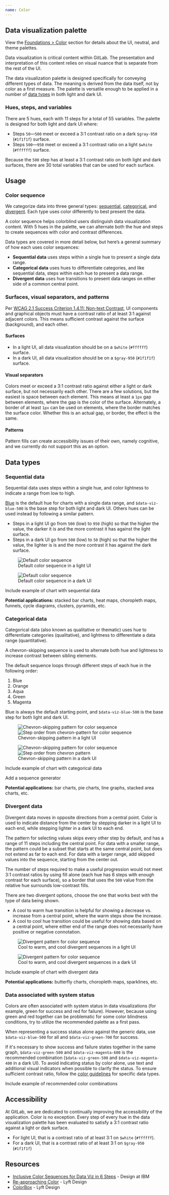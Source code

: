 ```yaml
---
name: Color
---
```


## Data visualization palette

<note>View the [Foundations > Color](/product-foundations/colors) section for details about the UI, neutral, and theme palettes.</note>

Data visualization is critical content within GitLab. The presentation and interpretation of this content relies on visual nuance that is separate from the rest of the UI.

The data visualization palette is designed specifically for conveying different types of data. The meaning is derived from the data itself, not by color as a first measure. The palette is versatile enough to be applied in a number of [data types](#data-types) in both light and dark UI.

### Hues, steps, and variables

There are 5 hues, each with 11 steps for a total of 55 variables. The palette is designed for both light and dark UI where:

* Steps `50`—`500` meet or exceed a 3:1 contrast ratio on a dark `$gray-950` (`#1f1f1f`) surface.
* Steps `500`—`950` meet or exceed a 3:1 contrast ratio on a light `$white` (`#ffffff`) surface.

Because the `500` step has at least a 3:1 contrast ratio on both light and dark surfaces, there are 30 total variables that can be used for each surface.

<div class="gl-display-grid gl-grid-template-columns-2 gl-gap-7 gl-mb-9">
  <color-palette
    class="md"
    name="Blue"
    :shades="[
      {
        name: 'data-viz-blue-50',
        code: '#e9ebff',
      },
      {
        name: 'data-viz-blue-100',
        code: '#d2dcff',
      },
      {
        name: 'data-viz-blue-200',
        code: '#b7c6ff',
      },
      {
        name: 'data-viz-blue-300',
        code: '#97acff',
      },
      {
        name: 'data-viz-blue-400',
        code: '#7992f5',
      },
      {
        name: 'data-viz-blue-500',
        code: '#617ae2',
        classes: ['f-inverted']
      },
      {
        name: 'data-viz-blue-600',
        code: '#4e65cd',
        classes: ['f-inverted']
      },
      {
        name: 'data-viz-blue-700',
        code: '#3f51ae',
        classes: ['f-inverted']
      },
      {
        name: 'data-viz-blue-800',
        code: '#374291',
        classes: ['f-inverted']
      },
      {
        name: 'data-viz-blue-900',
        code: '#303470',
        classes: ['f-inverted']
      },
      {
        name: 'data-viz-blue-950',
        code: '#2a2b59',
        classes: ['f-inverted']
      },
    ]"></color-palette>

  <color-palette
    class="md"
    name="Orange"
    :shades="[
      {
        name: 'data-viz-orange-50',
        code: '#fae8d1',
      },
      {
        name: 'data-viz-orange-100',
        code: '#f5d6b3',
      },
      {
        name: 'data-viz-orange-200',
        code: '#eebd8c',
      },
      {
        name: 'data-viz-orange-300',
        code: '#e99b60',
      },
      {
        name: 'data-viz-orange-400',
        code: '#e07e41',
      },
      {
        name: 'data-viz-orange-500',
        code: '#c95d2e',
        classes: ['f-inverted']
      },
      {
        name: 'data-viz-orange-600',
        code: '#b14f18',
        classes: ['f-inverted']
      },
      {
        name: 'data-viz-orange-700',
        code: '#92430a',
        classes: ['f-inverted']
      },
      {
        name: 'data-viz-orange-800',
        code: '#6f3500',
        classes: ['f-inverted']
      },
      {
        name: 'data-viz-orange-900',
        code: '#5e2f05',
        classes: ['f-inverted']
      },
      {
        name: 'data-viz-orange-950',
        code: '#4b2707',
        classes: ['f-inverted']
      },
    ]"></color-palette>
  
  <color-palette
    class="md"
    name="Aqua"
    :shades="[
      {
        name: 'data-viz-aqua-50',
        code: '#b5fefd',
      },
      {
        name: 'data-viz-aqua-100',
        code: '#93f2ef',
      },
      {
        name: 'data-viz-aqua-200',
        code: '#5edee3',
      },
      {
        name: 'data-viz-aqua-300',
        code: '#32c5d2',
      },
      {
        name: 'data-viz-aqua-400',
        code: '#00acc4',
      },
      {
        name: 'data-viz-aqua-500',
        code: '#0090b1',
        classes: ['f-inverted']
      },
      {
        name: 'data-viz-aqua-600',
        code: '#007b9b',
        classes: ['f-inverted']
      },
      {
        name: 'data-viz-aqua-700',
        code: '#006381',
        classes: ['f-inverted']
      },
      {
        name: 'data-viz-aqua-800',
        code: '#00516c',
        classes: ['f-inverted']
      },
      {
        name: 'data-viz-aqua-900',
        code: '#004059',
        classes: ['f-inverted']
      },
      {
        name: 'data-viz-aqua-950',
        code: '#00344b',
        classes: ['f-inverted']
      },
    ]"></color-palette>

  <color-palette
    class="md"
    name="Green"
    :shades="[
      {
        name: 'data-viz-green-50',
        code: '#ddfab7',
      },
      {
        name: 'data-viz-green-100',
        code: '#c6ed94',
      },
      {
        name: 'data-viz-green-200',
        code: '#b0d97b',
      },
      {
        name: 'data-viz-green-300',
        code: '#94c25e',
      },
      {
        name: 'data-viz-green-400',
        code: '#81ac41',
      },
      {
        name: 'data-viz-green-500',
        code: '#619025',
        classes: ['f-inverted']
      },
      {
        name: 'data-viz-green-600',
        code: '#4e7f0e',
        classes: ['f-inverted']
      },
      {
        name: 'data-viz-green-700',
        code: '#366800',
        classes: ['f-inverted']
      },
      {
        name: 'data-viz-green-800',
        code: '#275600',
        classes: ['f-inverted']
      },
      {
        name: 'data-viz-green-900',
        code: '#1a4500',
        classes: ['f-inverted']
      },
      {
        name: 'data-viz-green-950',
        code: '#133a03',
        classes: ['f-inverted']
      },
    ]"></color-palette>

  <color-palette
    class="md"
    name="Magenta"
    :shades="[
      {
        name: 'data-viz-magenta-50',
        code: '#ffe3eb',
      },
      {
        name: 'data-viz-magenta-100',
        code: '#ffccdb',
      },
      {
        name: 'data-viz-magenta-200',
        code: '#fcacc5',
      },
      {
        name: 'data-viz-magenta-300',
        code: '#f88aaf',
      },
      {
        name: 'data-viz-magenta-400',
        code: '#e86e9a',
      },
      {
        name: 'data-viz-magenta-500',
        code: '#cf4d81',
        classes: ['f-inverted']
      },
      {
        name: 'data-viz-magenta-600',
        code: '#b93d71',
        classes: ['f-inverted']
      },
      {
        name: 'data-viz-magenta-700',
        code: '#9a2e5d',
        classes: ['f-inverted']
      },
      {
        name: 'data-viz-magenta-800',
        code: '#7c214f',
        classes: ['f-inverted']
      },
      {
        name: 'data-viz-magenta-900',
        code: '#661e3a',
        classes: ['f-inverted']
      },
      {
        name: 'data-viz-magenta-950',
        code: '#541d31',
        classes: ['f-inverted']
      },
    ]"></color-palette>

  </div>
</div>

## Usage

### Color sequence

We categorize data into three general types: [sequential](#sequential-data), [categorical](#categorical-data), and [divergent](#divergent-data). Each type uses color differently to best present the data.

A color sequence helps colorblind users distinguish data visualization content. With 5 hues in the palette, we can alternate both the hue and steps to create sequences with color and contrast differences.

Data types are covered in more detail below, but here’s a general summary of how each uses color sequences:

* **Sequential data** uses steps within a single hue to present a single data range.
* **Categorical data** uses hues to differentiate categories, and like sequential data, steps within each hue to present a data range.
* **Divergent data** uses hue transitions to present data ranges on either side of a common central point.

### Surfaces, visual separators, and patterns

Per [WCAG 2.1 Success Criterion 1.4.11: Non-text Contrast](https://www.w3.org/WAI/WCAG21/Understanding/non-text-contrast.html), UI components and graphical objects must have a contrast ratio of at least 3:1 against adjacent colors. This means sufficient contrast against the surface (background), and each other.

#### Surfaces

* In a light UI, all data visualization should be on a `$white` (`#ffffff`) surface.
* In a dark UI, all data visualization should be on a `$gray-950` (`#1f1f1f`) surface.

#### Visual separators

Colors meet or exceed a 3:1 contrast ratio against either a light or dark surface, but not necessarily each other. There are a few solutions, but the easiest is space between each element. This means at least a `1px` gap between elements, where the gap is the color of the surface. Alternately, a border of at least `1px` can be used on elements, where the border matches the surface color. Whether this is an actual gap, or border, the effect is the same.

#### Patterns

Pattern fills can create accessibility issues of their own, namely cognitive, and we currently do not support this as an option.

## Data types

### Sequential data

Sequential data uses steps within a single hue, and color lightness to indicate a range from low to high.

[Blue](#set-blue) is the default hue for charts with a single data range, and `$data-viz-blue-500` is the base step for both light and dark UI. Others hues can be used instead by following a similar pattern.

* Steps in a light UI go from `500` (low) to `950` (high) so that the higher the value, the darker it is and the more contrast it has against the light surface.
* Steps in a dark UI go from `500` (low) to `50` (high) so that the higher the value, the lighter is is and the more contrast it has against the dark surface.

<figure class="figure" role="figure" aria-label="Default color sequence in a light UI">
  <img src="/img/dv-sequential-blue-light-ui.svg" alt="Default color sequence" role="img" />
  <figcaption class="figure-caption">Default color sequence in a light UI</figcaption>
</figure>

<figure class="figure figure--dark" role="figure" aria-label="Default color sequence in a dark UI">
  <img src="/img/dv-sequential-blue-dark-ui.svg" alt="Default color sequence" role="img" />
  <figcaption class="figure-caption">Default color sequence in a dark UI</figcaption>
</figure>

<todo>Include example of chart with sequential data</todo>

**Potential applications:** stacked bar charts, heat maps, choropleth maps, funnels, cycle diagrams, clusters, pyramids, etc.

### Categorical data

Categorical data (also known as qualitative or thematic) uses hue to differentiate categories (qualitative), and lightness to differentiate a data range (quantitative).

A chevron-skipping sequence is used to alternate both hue and lightness to increase contrast between sibling elements.

The default sequence loops through different steps of each hue in the following order:

1. Blue
1. Orange
1. Aqua
1. Green
1. Magenta

Blue is always the default starting point, and `$data-viz-blue-500` is the base step for both light and dark UI.

<figure class="figure" role="figure" aria-label="Chevron-skipping pattern in a light UI">
  <img class="gl-mb-6" src="/img/dv-chevron-light-ui.svg" alt="Chevron-skipping pattern for color sequence" role="img" />
  <img class="gl-mb-5" src="/img/dv-chips-light-ui.svg" alt="Step order from chevron-pattern for color sequence" role="img" />
  <figcaption class="figure-caption">Chevron-skipping pattern in a light UI</figcaption>
</figure>

<figure class="figure figure--dark" role="figure" aria-label="Chevron-skipping pattern in a dark UI">
  <img class="gl-mb-6" src="/img/dv-chevron-dark-ui.svg" alt="Chevron-skipping pattern for color sequence" role="img" />
  <img class="gl-mb-5" src="/img/dv-chips-dark-ui.svg" alt="Step order from chevron pattern" role="img" />
  <figcaption class="figure-caption">Chevron-skipping pattern in a dark UI</figcaption>
</figure>

<todo>Include example of chart with categorical data</todo>

<todo>Add a sequence generator</todo>

**Potential applications:** bar charts, pie charts, line graphs, stacked area charts, etc.

### Divergent data

Divergent data moves in opposite directions from a central point. Color is used to indicate distance from the center by stepping darker in a light UI to each end, while stepping lighter in a dark UI to each end.

The pattern for selecting values skips every other step by default, and has a range of 11 steps including the central point. For data with a smaller range, the pattern could be a subset that starts at the same central point, but does not extend as far to each end. For data with a larger range, add skipped values into the sequence, starting from the center out.

The number of steps required to make a useful progression would not meet 3:1 contrast ratios by using fill alone (each hue has 6 steps with enough contrast for each surface), so a border that uses the `500` value from the relative hue surrounds low-contrast fills.

There are two divergent options, choose the one that works best with the type of data being shown.

* A cool to warm hue transition is helpful for showing a decrease vs. increase from a central point, where the warm steps show the increase.
* A cool to cool hue transition could be useful for showing data based on a central point, where either end of the range does not necessarily have positive or negative connotation.

<figure class="figure" role="figure" aria-label="Cool to warm, and cool divergent sequences in a light UI">
  <img class="gl-mb-6" src="/img/dv-divergent-light-ui.svg" alt="Divergent pattern for color sequence" role="img" />
  <figcaption class="figure-caption">Cool to warm, and cool divergent sequences in a light UI</figcaption>
</figure>

<figure class="figure figure--dark" role="figure" aria-label="Cool to warm, and cool divergent sequences in a dark UI">
  <img class="gl-mb-6" src="/img/dv-divergent-dark-ui.svg" alt="Divergent pattern for color sequence" role="img" />
  <figcaption class="figure-caption">Cool to warm, and cool divergent sequences in a dark UI</figcaption>
</figure>

<todo>Include example of chart with divergent data</todo>

**Potential applications:** butterfly charts, choropleth maps, sparklines, etc.

### Data associated with system status

Colors are often associated with system status in data visualizations (for example, green for success and red for failure). However, because using green and red together can be problematic for some color blindness conditions, try to utilize the recommended palette as a first pass.

When representing a success status alone against the generic data, use `$data-viz-blue-500` for all and `$data-viz-green-700` for success.

If it's necessary to show success and failure states together in the same graph, `$data-viz-green-500` and `$data-viz-magenta-600` is the recommended combination (`$data-viz-green-500` and `$data-viz-magenta-400` in a dark UI). To avoid indicating status by color alone, use text and additional visual indicators when possible to clarify the status. To ensure sufficient contrast ratio, follow the [color guidelines](#usage) for specific data types. 

<todo>Include example of recommended color combinations</todo>

## Accessibility

At GitLab, we are dedicated to continually improving the accessibility of the application. Color is no exception. Every step of every hue in the data visualization palette has been evaluated to satisfy a 3:1 contrast ratio against a light or dark surface.

* For light UI, that is a contrast ratio of at least 3:1 on `$white` (`#ffffff`).
* For a dark UI, that is a contrast ratio of at least 3:1 on `$gray-950` (`#1f1f1f`)

## Resources

* [Inclusive Color Sequences for Data Viz in 6 Steps](https://medium.com/design-ibm/inclusive-color-sequences-for-data-viz-in-6-steps-712869b910c2) - Design at IBM
* [Re-approaching Color](https://design.lyft.com/re-approaching-color-9e604ba22c88) - Lyft Design
* [ColorBox](https://www.colorbox.io/) - Lyft Design
